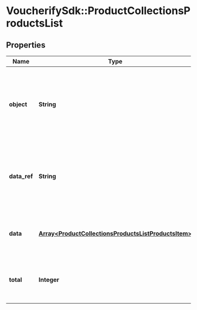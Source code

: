 # VoucherifySdk::ProductCollectionsProductsList

## Properties

| Name | Type | Description | Notes |
| ---- | ---- | ----------- | ----- |
| **object** | **String** | The type of object represented by JSON. This object stores information about products and SKUs. | [default to &#39;list&#39;] |
| **data_ref** | **String** | Identifies the name of the JSON property that contains the array of products and SKUs. | [default to &#39;data&#39;] |
| **data** | [**Array&lt;ProductCollectionsProductsListProductsItem&gt;**](ProductCollectionsProductsListProductsItem.md) | A dictionary that contains an array of products and SKUs. |  |
| **total** | **Integer** | Total number of products &amp; SKUs in the product collection. |  |

